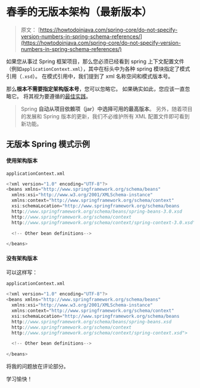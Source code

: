 # 春季的无版本架构（最新版本）

> 原文： [https://howtodoinjava.com/spring-core/do-not-specify-version-numbers-in-spring-schema-references/](https://howtodoinjava.com/spring-core/do-not-specify-version-numbers-in-spring-schema-references/)

如果您从事过 Spring 框架项目，那么您必须已经看到 spring 上下文配置文件（例如`applicationContext.xml`），其中在标头中为各种 spring 模块指定了模式引用（`.xsd`）。 在模式引用中，我们提到了 xml 名称空间和模式版本号。

那么**根本不需要指定架构版本号**，您可以忽略它。 如果确实如此，您应该一直忽略它。 将其视为要遵循的[最佳实践](//howtodoinjava.com/java-best-practices/)。

> Spring **自动从项目依赖项（jar）中选择可用的最高版本**。 另外，随着项目的发展和 Spring 版本的更新，我们不必维护所有 XML 配置文件即可看到新功能。

## 无版本 Spring 模式示例

#### 使用架构版本

`applicationContext.xml`

```java
<?xml version="1.0" encoding="UTF-8"?>
<beans xmlns="http://www.springframework.org/schema/beans" 
  xmlns:xsi="http://www.w3.org/2001/XMLSchema-instance"
  xmlns:context="http://www.springframework.org/schema/context"
  xsi:schemaLocation="http://www.springframework.org/schema/beans 
  http://www.springframework.org/schema/beans/spring-beans-3.0.xsd
  http://www.springframework.org/schema/context 
  http://www.springframework.org/schema/context/spring-context-3.0.xsd">

  <!-- Other bean definitions-->

</beans>

```

#### 没有架构版本

可以这样写：

`applicationContext.xml`

```java
<?xml version="1.0" encoding="UTF-8"?>
<beans xmlns="http://www.springframework.org/schema/beans" 
  xmlns:xsi="http://www.w3.org/2001/XMLSchema-instance"
  xmlns:context="http://www.springframework.org/schema/context"
  xsi:schemaLocation="http://www.springframework.org/schema/beans 
  http://www.springframework.org/schema/beans/spring-beans.xsd
  http://www.springframework.org/schema/context 
  http://www.springframework.org/schema/context/spring-context.xsd">

  <!-- Other bean definitions-->

</beans>

```

将我的问题放在评论部分。

学习愉快！
